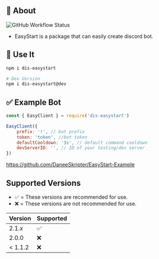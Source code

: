 ## 🤖 About 
![GitHub Workflow Status](https://img.shields.io/github/workflow/status/daneeskripter/EasyStart/CodeQL)
- EasyStart is a package that can easily create discord bot.
## 📝 Use It
```sh
npm i dis-easystart

# Dev Version
npm i dis-easystart@dev
```
## ✅ Example Bot
```js
const { EasyClient } = require('dis-easystart')

EasyClient({
    prefix: '!', // bot prefix
    token: 'token', //bot token
    defaultCooldown: '3s', // default command cooldown
    devServerID: '', // ID of your testing/dev server
})
```
https://github.com/DaneeSkripter/EasyStart-Example

## Supported Versions

- ✅ = These versions are recommended for use.
- :x: = These versions are not recommended for use.

| Version | Supported          |
| ------- | ------------------ |
| 2.1.x   | :white_check_mark: |
| 2.0.0   | :x: |
| < 1.1.2  | :x:                |


